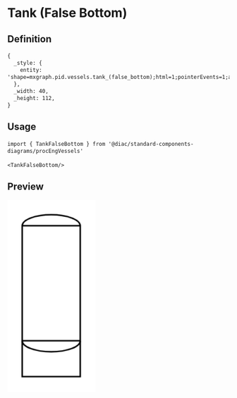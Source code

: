 # Tank (False Bottom)

## Definition

```
{
  _style: { 
    entity: 'shape=mxgraph.pid.vessels.tank_(false_bottom);html=1;pointerEvents=1;align=center;verticalLabelPosition=bottom;verticalAlign=top;dashed=0;',
  },
  _width: 40,
  _height: 112,
}
```

## Usage

```
import { TankFalseBottom } from '@diac/standard-components-diagrams/procEngVessels'

<TankFalseBottom/>
```

## Preview

<img src="./tank-false-bottom.png" width="200"/>
